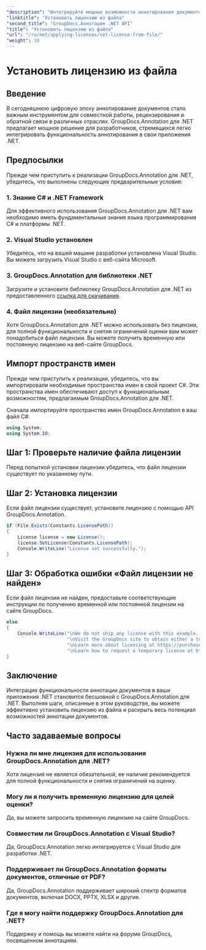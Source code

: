 ```yaml
---
"description": "Интегрируйте мощные возможности аннотирования документов в свои приложения .NET с помощью GroupDocs.Annotation для .NET."
"linktitle": "Установить лицензию из файла"
"second_title": "GroupDocs.Аннотация .NET API"
"title": "Установить лицензию из файла"
"url": "/ru/net/applying-licenses/set-license-from-file/"
"weight": 10
---
```


# Установить лицензию из файла

## Введение
В сегодняшнюю цифровую эпоху аннотирование документов стало важным инструментом для совместной работы, рецензирования и обратной связи в различных отраслях. GroupDocs.Annotation для .NET предлагает мощное решение для разработчиков, стремящихся легко интегрировать функциональность аннотирования в свои приложения .NET.
## Предпосылки
Прежде чем приступить к реализации GroupDocs.Annotation для .NET, убедитесь, что выполнены следующие предварительные условия:
### 1. Знание C# и .NET Framework
Для эффективного использования GroupDocs.Annotation для .NET вам необходимо иметь фундаментальные знания языка программирования C# и платформы .NET.
### 2. Visual Studio установлен
Убедитесь, что на вашей машине разработки установлена Visual Studio. Вы можете загрузить Visual Studio с веб-сайта Microsoft.
### 3. GroupDocs.Annotation для библиотеки .NET
Загрузите и установите библиотеку GroupDocs.Annotation для .NET из предоставленного [ссылка для скачивания](https://releases.groupdocs.com/annotation/net/).
### 4. Файл лицензии (необязательно)
Хотя GroupDocs.Annotation для .NET можно использовать без лицензии, для полной функциональности и снятия ограничений оценки вам может понадобиться файл лицензии. Вы можете получить временную или постоянную лицензию на веб-сайте GroupDocs.

## Импорт пространств имен
Прежде чем приступить к реализации, убедитесь, что вы импортировали необходимые пространства имен в свой проект C#. Эти пространства имен обеспечивают доступ к функциональным возможностям, предлагаемым GroupDocs.Annotation для .NET.

Сначала импортируйте пространство имен GroupDocs.Annotation в ваш файл C#:
```csharp
using System;
using System.IO;
```
## Шаг 1: Проверьте наличие файла лицензии
Перед попыткой установки лицензии убедитесь, что файл лицензии существует по указанному пути.
## Шаг 2: Установка лицензии
Если файл лицензии существует, установите лицензию с помощью API GroupDocs.Annotation.
```csharp
if (File.Exists(Constants.LicensePath))
{
    License license = new License();
    license.SetLicense(Constants.LicensePath);
    Console.WriteLine("License set successfully.");
}
```
## Шаг 3: Обработка ошибки «Файл лицензии не найден»
Если файл лицензии не найден, предоставьте соответствующие инструкции по получению временной или постоянной лицензии на сайте GroupDocs.
```csharp
else
{
    Console.WriteLine("\nWe do not ship any license with this example. " +
                      "\nVisit the GroupDocs site to obtain either a temporary or permanent license. " +
                      "\nLearn more about licensing at https://purchase.groupdocs.com/faqs/licensing. " +
                      "\nLearn how to request a temporary license at https://purchase.groupdocs.com/temporary-license.");
}
```

## Заключение
Интеграция функциональности аннотации документов в ваши приложения .NET становится бесшовной с GroupDocs.Annotation для .NET. Выполняя шаги, описанные в этом руководстве, вы можете эффективно установить лицензию из файла и раскрыть весь потенциал возможностей аннотации документов.
## Часто задаваемые вопросы
### Нужна ли мне лицензия для использования GroupDocs.Annotation для .NET?
Хотя лицензия не является обязательной, ее наличие рекомендуется для полной функциональности и снятия ограничений на оценку.
### Могу ли я получить временную лицензию для целей оценки?
Да, вы можете запросить временную лицензию на сайте GroupDocs.
### Совместим ли GroupDocs.Annotation с Visual Studio?
Да, GroupDocs.Annotation легко интегрируется с Visual Studio для разработки .NET.
### Поддерживает ли GroupDocs.Annotation форматы документов, отличные от PDF?
Да, GroupDocs.Annotation поддерживает широкий спектр форматов документов, включая DOCX, PPTX, XLSX и другие.
### Где я могу найти поддержку GroupDocs.Annotation для .NET?
Поддержку и помощь вы можете найти на форуме GroupDocs, посвященном аннотациям.